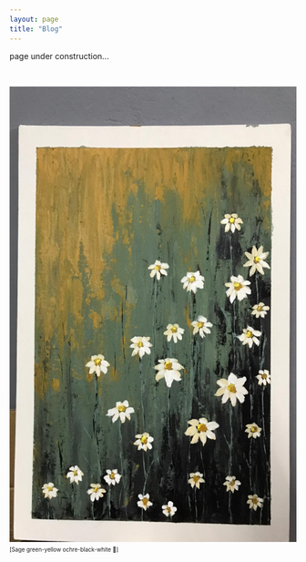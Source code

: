```yaml
---
layout: page
title: "Blog"
---
```


page under construction...


 &nbsp;    

<html>
  <body>
    <img width="610" height="800" src="/2021_lockdown.JPG" alt="painting1">
    <figcaption align = "left"><span style="font-size:0.7em;">[Sage green-yellow ochre-black-white 🎨]</span></figcaption>
  </body>
</html> 
